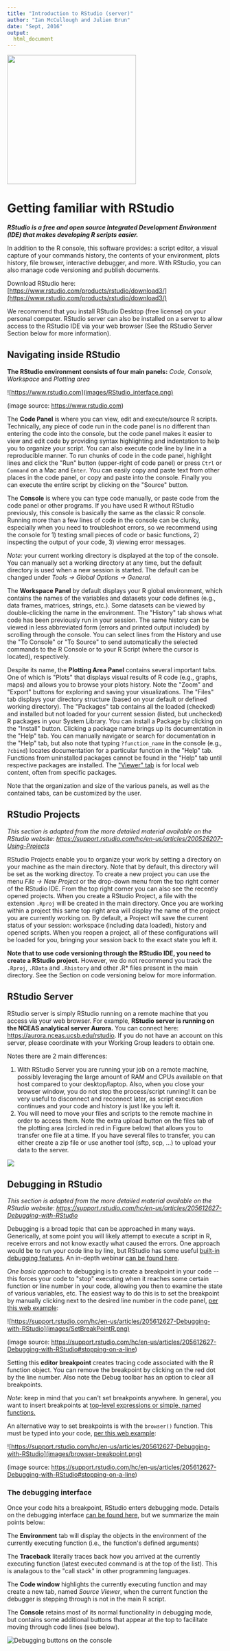 ```yaml
---
title: "Introduction to RStudio (server)"
author: "Ian McCullough and Julien Brun"
date: "Sept, 2016"
output:
  html_document
---
```



<img style="align: left;width: 300px;" src=images/NCEAS_logo.png />

# Getting familiar with RStudio

***RStudio is a free and open source Integrated Development Environment (IDE) that makes developing R scripts easier.*** 

In addition to the R console, this software provides: a script editor, a visual capture of your commands history, the contents of your environment, plots history, file browser, interactive debugger, and more. With RStudio, you can also manage code versioning and publish documents.

Download RStudio here: [https://www.rstudio.com/products/rstudio/download3/](https://www.rstudio.com/products/rstudio/download3/)

We recommend that you install RStudio Desktop (free license) on your personal computer. RStudio server can also be installed on a server to allow access to the RStudio IDE via your web browser (See the RStudio Server Section below for more information).

## Navigating inside RStudio

**The RStudio environment consists of four main panels:**
*Code, Console, Workspace* and *Plotting area*

![https://www.rstudio.com](images/RStudio_interface.png)

(image source: <https://www.rstudio.com>)

The **Code Panel** is where you can view, edit and execute/source R scripts. Technically, any piece of code run in the code panel is no different than entering the code into the console, but the code panel makes it easier to view and edit code by providing syntax highlighting and indentation to help you to organize your script. You can also execute code line by line in a reproducible manner. To run chunks of code in the code panel, highlight lines and click the "Run" button (upper-right of code panel) or press `Ctrl` or `Command` on a Mac and `Enter`. You can easily copy and paste text from other places in the code panel, or copy and paste into the console. Finally you can execute the entire script by clicking on the "Source" button.

The **Console** is where you can type code manually, or paste code from the code panel or other programs. If you have used R without RStudio previously, this console is basically the same as the classic R console. Running more than a few lines of code in the console can be clunky, especially when you need to troubleshoot errors, so we recommend using the console for 1) testing small pieces of code or basic functions, 2) inspecting the output of your code, 3) viewing error messages.

*Note:* your current working directory is displayed at the top of the console. You can manually set a working directory at any time, but the default directory is used when a new session is started. The default can be changed under *Tools -> Global Options -> General*.

The **Workspace Panel** by default displays your R global environment, which contains the names of the variables and datasets your code defines (e.g., data frames, matrices, strings, etc.). Some datasets can be viewed by double-clicking the name in the environment. The "History" tab shows what code has been previously run in your session. The same history can be viewed in less abbreviated form (errors and printed output included) by scrolling through the console. You can select lines from the History and use the "To Console" or "To Source" to send automatically the selected commands to the R Console or to your R Script (where the cursor is located), respectively.

Despite its name, the **Plotting Area Panel** contains several important tabs. One of which is "Plots" that displays visual results of R code (e.g., graphs, maps) and allows you to browse your plots history. Note the "Zoom" and "Export" buttons for exploring and saving your visualizations. The "Files" tab displays your directory structure (based on your default or defined working directory). The "Packages" tab contains all the loaded (checked) and installed but not loaded for your current session (listed, but unchecked) R packages in your System Library. You can install a Package by clicking on the "Install" button. Clicking a package name brings up its documentation in the "Help" tab. You can manually navigate or search for documentation in the "Help" tab, but also note that typing `?function_name` in the console (e.g., `?cbind`) locates documentation for a particular function in the "Help" tab. Functions from uninstalled packages cannot be found in the "Help" tab until respective packages are installed. The ["Viewer" tab](https://support.rstudio.com/hc/en-us/articles/202133558-Extending-RStudio-with-the-Viewer-Pane) is for local web content, often from specific packages.

Note that the organization and size of the various panels, as well as the contained tabs, can be customized by the user.

## RStudio Projects

*This section is adapted from the more detailed material available on the RStudio website: <https://support.rstudio.com/hc/en-us/articles/200526207-Using-Projects>*

RStudio Projects enable you to organize your work by setting a directory on your machine as the main directory. Note that by default, this directory will be set as the working directoy. To create a new project you can use the menu *File -> New Project* or the drop-down menu from the top right corner of the RStudio IDE. From the top right corner you can also see the recently opened projects. When you create a RStudio Project, a file with the extension `.Rproj` will be created in the main directory. Once you are working within a project this same top right area will display the name of the project you are currently working on. By default, a Project will save the current status of your session: workspace (including data loaded), history and opened scripts. When you reopen a project, all of these configurations will be loaded for you, bringing your session back to the exact state you left it. 

**Note that to use code versioning through the RStudio IDE, you need to create a RStudio project.** However, we do not recommend you track the `.Rproj`, `.RData` and `.Rhistory` and other .R* files present in the main directory. See the Section on code versioning below for more information.

## RStudio Server

RStudio server is simply RStudio running on a remote machine that you access via your web browser. For example, **RStudio server is running on the NCEAS analytical server Aurora.** You can connect here:  <https://aurora.nceas.ucsb.edu/rstudio>. If you do not have an account on this server, please coordinate with your Working Group leaders to obtain one.

Notes there are 2 main differences:

1. With RStudio Server you are running your job on a remote machine, possibly leveraging the large amount of RAM and CPUs available on that host compared to your desktop/laptop. Also, when you close your browser window, you do not stop the process/script running! It can be very useful to disconnect and reconnect later, as script execution continues and your code and history is just like you left it.
2. You will need to move your files and scripts to the remote machine in order to access them. Note the extra upload button on the files tab of the plotting area (circled in red in Figure below) that allows you to transfer one file at a time. If you have several files to transfer, you can either create a zip file or use another tool (sftp, scp, ...) to upload your data to the server.

![](images/RStudio_server.png)

## Debugging in RStudio

*This section is adapted from the more detailed material available on the RStudio website: <https://support.rstudio.com/hc/en-us/articles/205612627-Debugging-with-RStudio>* 

Debugging is a broad topic that can be approached in many ways. Generically, at some point you will likely attempt to execute a script in R, receive errors and not know exactly what caused the errors. One approach would be to run your code line by line, but RStudio has some useful [built-in debugging features](https://support.rstudio.com/hc/en-us/articles/205612627-Debugging-with-RStudio). An in-depth webinar [can be found here](https://www.rstudio.com/resources/webinars/rstudio-essentials-webinar-series-programming-part-2/).

*One basic approach* to debugging is to create a breakpoint in your code -- this forces your code to "stop" executing when it reaches some certain function or line number in your code, allowing you then to examine the state of various variables, etc. The easiest way to do this is to set the breakpoint by manually clicking next to the desired line number in the code panel, [per this web example](https://support.rstudio.com/hc/en-us/articles/205612627-Debugging-with-RStudio):

![https://support.rstudio.com/hc/en-us/articles/205612627-Debugging-with-RStudio](images/SetBreakPointR.png)

(image source: <https://support.rstudio.com/hc/en-us/articles/205612627-Debugging-with-RStudio#stopping-on-a-line>)

Setting this **editor breakpoint** creates tracing code associated with the R function object. You can remove the breakpoint by clicking on the red dot by the line number. Also note the Debug toolbar has an option to clear all breakpoints.

*Note*: keep in mind that you can't set breakpoints anywhere. In general, you want to insert breakpoints at [top-level expressions or simple, named functions.](https://support.rstudio.com/hc/en-us/articles/200534337-Breakpoint-Troubleshooting)

An alternative way to set breakpoints is with the `browser()` function. This must be typed into your code, [per this web example](https://support.rstudio.com/hc/en-us/articles/205612627-Debugging-with-RStudio):

![https://support.rstudio.com/hc/en-us/articles/205612627-Debugging-with-RStudio](images/browser-breakpoint.png)

(image source: <https://support.rstudio.com/hc/en-us/articles/205612627-Debugging-with-RStudio#stopping-on-a-line>)

### The debugging interface

Once your code hits a breakpoint, RStudio enters debugging mode. Details on the debugging interface [can be found here](https://support.rstudio.com/hc/en-us/articles/205612627-Debugging-with-RStudio), but we summarize the main points below:

The **Environment** tab will display the objects in the environment of the currently executing function (i.e., the function's defined arguments)

The **Traceback** literally traces back how you arrived at the currently executing function (latest executed command is at the top of the list). This is analagous to the "call stack" in other programming languages.

The **Code window** highlights the currently executing function and may create a new tab, named *Source Viewer*, when the current function the debugger is stepping through is not in the main R script.

The **Console** retains most of its normal functionality in debugging mode, but contains some additional buttons that appear at the top to facilitate moving through code lines (see below).

![Debugging buttons on the console](images/RStudio_debugging_console.png)

